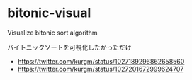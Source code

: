 # bitonic-visual
Visualize bitonic sort algorithm

バイトニックソートを可視化したかっただけ

* https://twitter.com/kurgm/status/1027189296862658560
* https://twitter.com/kurgm/status/1027201672999624707
